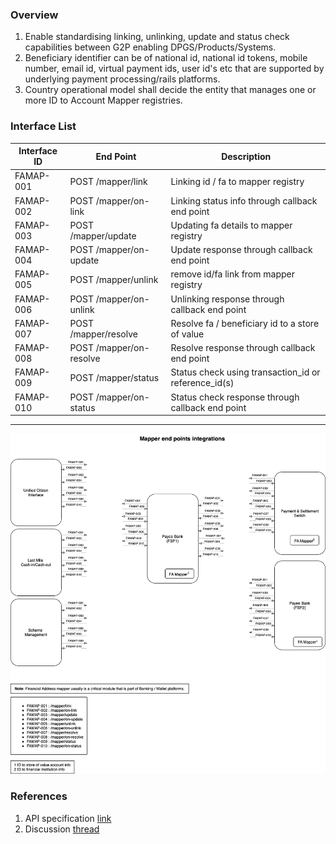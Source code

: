 ### Overview
1. Enable standardising linking, unlinking, update and status check capabilities between G2P enabling DPGS/Products/Systems.
2. Beneficiary identifier can be of national id, national id tokens, mobile number, email id, virtual payment ids, user id's etc that are supported by underlying payment processing/rails platforms. <br>
3. Country operational model shall decide the entity that manages one or more ID to Account Mapper registries.

### Interface List

| Interface ID | End Point | Description | 
| ------------ | --------- | ----------- |
| FAMAP-001 | POST /mapper/link | Linking id / fa to mapper registry | 
| FAMAP-002 | POST /mapper/on-link | Linking status info through callback end point | 
| FAMAP-003 | POST /mapper/update | Updating fa details to mapper registry|
| FAMAP-004 | POST /mapper/on-update | Update response through callback end point |
| FAMAP-005 | POST /mapper/unlink | remove id/fa link from mapper registry | 
| FAMAP-006 | POST /mapper/on-unlink | Unlinking response through callback end point | 
| FAMAP-007 | POST /mapper/resolve | Resolve fa / beneficiary id to a store of value | 
| FAMAP-008 | POST /mapper/on-resolve | Resolve response through callback end point | 
| FAMAP-009 | POST /mapper/status | Status check using transaction_id or reference_id(s) | 
| FAMAP-010 | POST /mapper/on-status | Status check response through callback end point | 


***

![](./images/draw.io/interface-mapper.drawio.png)

### References
1. API specification [link](https://g2p-connect.github.io/specs/dist/g2p-mapper.html)
2. Discussion [thread](https://github.com/G2P-Connect/.github/discussions)